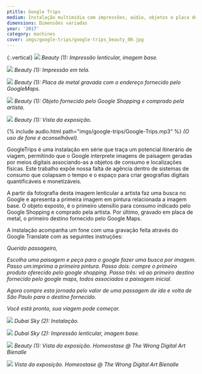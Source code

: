 ```yaml
---
ptitle: Google Trips
medium: Instalação multimídia com impressões, aúdio, objetos e placa de metal
dimensions: Dimensões variadas
year: '2017'
category: machines
cover: imgs/google-trips/google-trips_beauty_00.jpg
---
```

{:.vertical}
![]({{site.baseurl}}/imgs/google-trips/google-trips_beauty_base.jpg)
_Beauty (1): Impressão lenticular, imagem base._

![]({{site.baseurl}}/imgs/google-trips/google-trips_pintura.jpg)
_Beauty (1): Impressão em tela._

![]({{site.baseurl}}/imgs/google-trips/google-trips_placa-metal.jpg)
_Beauty (1): Placa de metal gravada com o endereço fornecido pelo GoogleMaps._

![]({{site.baseurl}}/imgs/google-trips/google-trips_rimel.jpg)
_Beauty (1): Objeto fornecido pelo Google Shopping e comprado pela artista._

![]({{site.baseurl}}/imgs/google-trips/google-trips_instalacao_00.jpg)
_Beauty (1): Vista da exposição._

{% include audio.html path="imgs/google-trips/Google-Trips.mp3" %}
_(O uso de fone é aconselhável)._

GoogleTrips é uma instalação em série que traça um potencial itinerário de viagem, permitindo que o Google interprete imagens de paisagem geradas por meios digitais associando-as a objetos de consumo e localizações físicas. Este trabalho expõe nossa falta de agência dentro de sistemas de consumo que colapsam o tempo e o espaço para criar geografias digitais quantificáveis e monetizáveis.

A partir da fotografia desta imagem lenticular a artista faz uma busca no Google e apresenta a primeira imagem em pintura relacionada a imagem base. O objeto exposto, é o primeiro utensílio para consumo indicado pelo Google Shopping e comprado pela artista. Por último, gravado em placa de metal, o primeiro destino fornecido pelo Google Maps.

A instalação acompanha um fone com uma gravação feita através do Google Translate com as seguintes instruções:

_Querido passageiro,_

_Escolha uma paisagem e peça para o google fazer uma busca por imagem. Passo um:imprima a primeira pintura. Passo dois: compre o primeiro produto oferecido pelo google shopping.
Passo três: vá ao primeiro destino fornecido pelo google maps, todos associados a paisagem inicial._

_Agora compre esta jornada pelo valor de uma passagem de ida e volta de São Paulo para o destino fornecido._

_Você está pronto, sua viagem pode começar._

![]({{site.baseurl}}/imgs/google-trips/google-trips_dubai-sky_00.jpg)
_Dubai Sky (2): Instalação._

![]({{site.baseurl}}/imgs/google-trips/google-trips_dubai-sky_base.jpg)
_Dubai Sky (2): Impressão lenticular, imagem base._

![]({{site.baseurl}}/imgs/google-trips/google-trips_the-wrong_00.jpg)
_Beauty (1): Vista da exposição. Homeostase @ The Wrong Digital Art Bienalle_

![]({{site.baseurl}}/imgs/google-trips/google-trips_the-wrong_01.jpg)
_Vista da exposição. Homeostase @ The Wrong Digital Art Bienalle_
